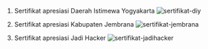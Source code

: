 1. Sertifikat apresiasi Daerah Istimewa Yogyakarta
![sertifikat-diy](https://github.com/user-attachments/assets/4b595404-bb51-430d-a964-7ef5bec04fde)

2. Sertifikat apresiasi Kabupaten Jembrana
![sertifikat-jembrana](https://github.com/user-attachments/assets/df6d85f7-b821-4743-9a7b-82800052074b)

3. Sertifikat apresiasi Jadi Hacker
    ![sertifikat-jadihacker](https://github.com/user-attachments/assets/b1441e16-39b3-4047-b77b-bd9cf3cfd7b5)
